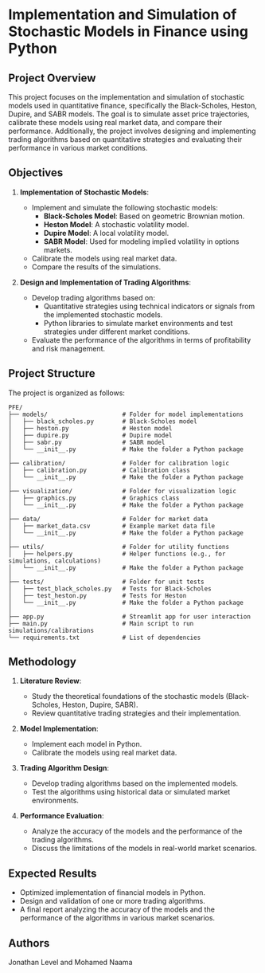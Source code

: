 # Implementation and Simulation of Stochastic Models in Finance using Python

## Project Overview

This project focuses on the implementation and simulation of stochastic models used in quantitative finance, specifically the Black-Scholes, Heston, Dupire, and SABR models. The goal is to simulate asset price trajectories, calibrate these models using real market data, and compare their performance. Additionally, the project involves designing and implementing trading algorithms based on quantitative strategies and evaluating their performance in various market conditions.

## Objectives

1. **Implementation of Stochastic Models**:
   - Implement and simulate the following stochastic models:
     - **Black-Scholes Model**: Based on geometric Brownian motion.
     - **Heston Model**: A stochastic volatility model.
     - **Dupire Model**: A local volatility model.
     - **SABR Model**: Used for modeling implied volatility in options markets.
   - Calibrate the models using real market data.
   - Compare the results of the simulations.

2. **Design and Implementation of Trading Algorithms**:
   - Develop trading algorithms based on:
     - Quantitative strategies using technical indicators or signals from the implemented stochastic models.
     - Python libraries to simulate market environments and test strategies under different market conditions.
   - Evaluate the performance of the algorithms in terms of profitability and risk management.

## Project Structure

The project is organized as follows:
```
PFE/
├── models/                     # Folder for model implementations
│   ├── black_scholes.py        # Black-Scholes model
│   ├── heston.py               # Heston model
│   ├── dupire.py               # Dupire model
│   ├── sabr.py                 # SABR model
│   └── __init__.py             # Make the folder a Python package
│
├── calibration/                # Folder for calibration logic
│   ├── calibration.py          # Calibration class
│   └── __init__.py             # Make the folder a Python package
│
├── visualization/              # Folder for visualization logic
│   ├── graphics.py             # Graphics class
│   └── __init__.py             # Make the folder a Python package
│
├── data/                       # Folder for market data
│   ├── market_data.csv         # Example market data file
│   └── __init__.py             # Make the folder a Python package
│
├── utils/                      # Folder for utility functions
│   ├── helpers.py              # Helper functions (e.g., for simulations, calculations)
│   └── __init__.py             # Make the folder a Python package
│
├── tests/                      # Folder for unit tests
│   ├── test_black_scholes.py   # Tests for Black-Scholes
│   ├── test_heston.py          # Tests for Heston
│   └── __init__.py             # Make the folder a Python package
│
├── app.py                      # Streamlit app for user interaction
├── main.py                     # Main script to run simulations/calibrations
└── requirements.txt            # List of dependencies
```

## Methodology

1. **Literature Review**:
   - Study the theoretical foundations of the stochastic models (Black-Scholes, Heston, Dupire, SABR).
   - Review quantitative trading strategies and their implementation.

2. **Model Implementation**:
   - Implement each model in Python.
   - Calibrate the models using real market data.

3. **Trading Algorithm Design**:
   - Develop trading algorithms based on the implemented models.
   - Test the algorithms using historical data or simulated market environments.

4. **Performance Evaluation**:
   - Analyze the accuracy of the models and the performance of the trading algorithms.
   - Discuss the limitations of the models in real-world market scenarios.

## Expected Results

- Optimized implementation of financial models in Python.
- Design and validation of one or more trading algorithms.
- A final report analyzing the accuracy of the models and the performance of the algorithms in various market scenarios.

## Authors
Jonathan Level and Mohamed Naama